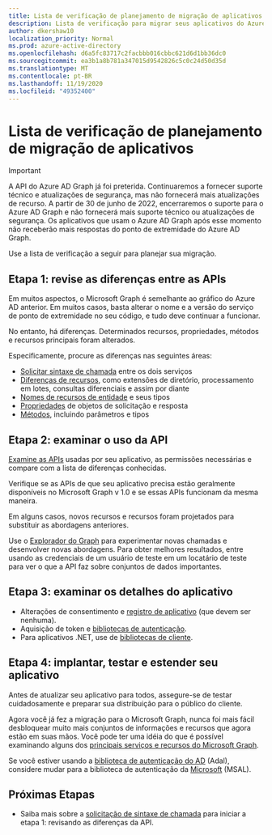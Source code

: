 ```yaml
---
title: Lista de verificação de planejamento de migração de aplicativos
description: Lista de verificação para migrar seus aplicativos do Azure AD Graph para o Microsoft Graph
author: dkershaw10
localization_priority: Normal
ms.prod: azure-active-directory
ms.openlocfilehash: d6a5fc83717c2facbbb016cbbc621d6d1bb36dc0
ms.sourcegitcommit: ea3b1a8b781a347015d9542826c5c0c24d50d35d
ms.translationtype: MT
ms.contentlocale: pt-BR
ms.lasthandoff: 11/19/2020
ms.locfileid: "49352400"
---
```

# <a name="app-migration-planning-checklist"></a>Lista de verificação de planejamento de migração de aplicativos

> [!Important]
> A API do Azure AD Graph já foi preterida. Continuaremos a fornecer suporte técnico e atualizações de segurança, mas não fornecerá mais atualizações de recurso.
> A partir de 30 de junho de 2022, encerraremos o suporte para o Azure AD Graph e não fornecerá mais suporte técnico ou atualizações de segurança. Os aplicativos que usam o Azure AD Graph após esse momento não receberão mais respostas do ponto de extremidade do Azure AD Graph.

Use a lista de verificação a seguir para planejar sua migração.

## <a name="step-1-review-the-differences-between-the-apis"></a>Etapa 1: revise as diferenças entre as APIs

Em muitos aspectos, o Microsoft Graph é semelhante ao gráfico do Azure AD anterior. Em muitos casos, basta alterar o nome e a versão do serviço de ponto de extremidade no seu código, e tudo deve continuar a funcionar.

No entanto, há diferenças. Determinados recursos, propriedades, métodos e recursos principais foram alterados.

Especificamente, procure as diferenças nas seguintes áreas:

- [Solicitar sintaxe de chamada](migrate-azure-ad-graph-request-differences.md) entre os dois serviços
- [Diferenças de recursos](migrate-azure-ad-graph-feature-differences.md), como extensões de diretório, processamento em lotes, consultas diferenciais e assim por diante
- [Nomes de recursos de entidade](migrate-azure-ad-graph-resource-differences.md) e seus tipos
- [Propriedades](migrate-azure-ad-graph-property-differences.md) de objetos de solicitação e resposta
- [Métodos](migrate-azure-ad-graph-method-differences.md), incluindo parâmetros e tipos

## <a name="step-2-examine-api-use"></a>Etapa 2: examinar o uso da API

[Examine as APIs](migrate-azure-ad-graph-audit-api-use.md) usadas por seu aplicativo, as permissões necessárias e compare com a lista de diferenças conhecidas.  

Verifique se as APIs de que seu aplicativo precisa estão geralmente disponíveis no Microsoft Graph v 1.0 e se essas APIs funcionam da mesma maneira.

Em alguns casos, novos recursos e recursos foram projetados para substituir as abordagens anteriores.

Use o [Explorador do Graph](https://aka.ms/ge) para experimentar novas chamadas e desenvolver novas abordagens. Para obter melhores resultados, entre usando as credenciais de um usuário de teste em um locatário de teste para ver o que a API faz sobre conjuntos de dados importantes.

## <a name="step-3-review-app-details"></a>Etapa 3: examinar os detalhes do aplicativo

- Alterações de consentimento e [registro de aplicativo](migrate-azure-ad-graph-app-registration.md) (que devem ser nenhuma).
- Aquisição de token e [bibliotecas de autenticação](migrate-azure-ad-graph-authentication-library.md).
- Para aplicativos .NET, use de [bibliotecas de cliente](migrate-azure-ad-graph-client-libraries.md).

## <a name="step-4-deploy-test-and-extend-your-app"></a>Etapa 4: implantar, testar e estender seu aplicativo

Antes de atualizar seu aplicativo para todos, assegure-se de testar cuidadosamente e preparar sua distribuição para o público do cliente.

Agora você já fez a migração para o Microsoft Graph, nunca foi mais fácil desbloquear muito mais conjuntos de informações e recursos que agora estão em suas mãos. Você pode ter uma idéia do que é possível examinando alguns dos [principais serviços e recursos do Microsoft Graph](/graph/overview-major-services).

Se você estiver usando a [biblioteca de autenticação do AD](/azure/active-directory/develop/active-directory-authentication-libraries) (Adal), considere mudar para a biblioteca de autenticação da [Microsoft](/azure/active-directory/develop/reference-v2-libraries) (MSAL).

## <a name="next-steps"></a>Próximas Etapas

- Saiba mais sobre a [solicitação de sintaxe de chamada](migrate-azure-ad-graph-request-differences.md) para iniciar a etapa 1: revisando as diferenças da API.